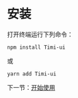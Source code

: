 # 安装

打开终端运行下列命令：

```
npm install Timi-ui
```

或

```
yarn add Timi-ui
```

下一节：[开始使用](#/doc/get-started)